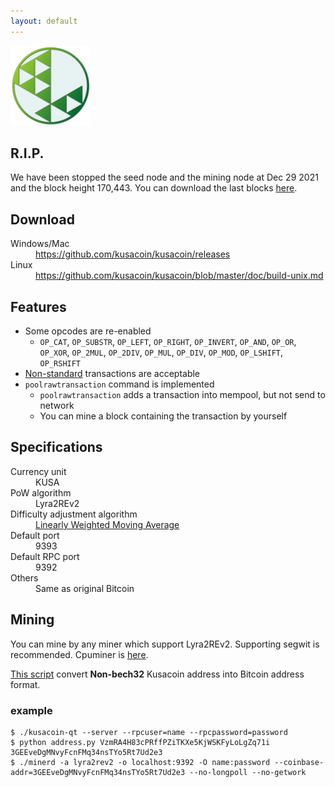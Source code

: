 ```yaml
---
layout: default
---
```


<img src="kusacoin.png" width="128" height="128">

## R.I.P.

We have been stopped the seed node and the mining node at Dec 29 2021 and the block height 170,443.
You can download the last blocks [here](blk00000.dat).

## Download

<dl>
  <dt>Windows/Mac</dt>
  <dd><a href="https://github.com/kusacoin/kusacoin/releases">https://github.com/kusacoin/kusacoin/releases</a></dd>
  <dt>Linux</dt>
  <dd><a href="https://github.com/kusacoin/kusacoin/blob/master/doc/build-unix.md">https://github.com/kusacoin/kusacoin/blob/master/doc/build-unix.md</a></dd>
</dl>

## Features

- Some opcodes are re-enabled
  - `OP_CAT`, `OP_SUBSTR`, `OP_LEFT`, `OP_RIGHT`, `OP_INVERT`, `OP_AND`, `OP_OR`, `OP_XOR`, `OP_2MUL`, `OP_2DIV`, `OP_MUL`, `OP_DIV`, `OP_MOD`, `OP_LSHIFT`, `OP_RSHIFT`
- [Non-standard](https://bitcoin.org/en/glossary/standard-transaction) transactions are acceptable
- `poolrawtransaction` command is implemented
  - `poolrawtransaction` adds a transaction into mempool, but not send to network
  - You can mine a block containing the transaction by yourself

## Specifications

<dl>
  <dt>Currency unit</dt>
  <dd>KUSA</dd>
  <dt>PoW algorithm</dt>
  <dd>Lyra2REv2</dd>
  <dt>Difficulty adjustment algorithm</dt>
  <dd><a href="https://github.com/zawy12/difficulty-algorithms/issues/3">Linearly Weighted Moving Average</a></dd>
  <dt>Default port</dt>
  <dd>9393</dd>
  <dt>Default RPC port</dt>
  <dd>9392</dd>
  <dt>Others</dt>
  <dd>Same as original Bitcoin</dd>
</dl>

## Mining

You can mine by any miner which support Lyra2REv2.
Supporting segwit is recommended.
Cpuminer is [here](https://github.com/kusacoin/cpuminer).

[This script](https://github.com/kusacoin/kusacoin2bitcoin/blob/master/address.py) convert **Non-bech32** Kusacoin address into Bitcoin address format.

### example

```shell-session
$ ./kusacoin-qt --server --rpcuser=name --rpcpassword=password
$ python address.py VzmRA4H83cPRffPZiTKXe5KjWSKFyLoLgZq71i
3GEEveDgMNvyFcnFMq34nsTYo5Rt7Ud2e3
$ ./minerd -a lyra2rev2 -o localhost:9392 -O name:password --coinbase-addr=3GEEveDgMNvyFcnFMq34nsTYo5Rt7Ud2e3 --no-longpoll --no-getwork
```
